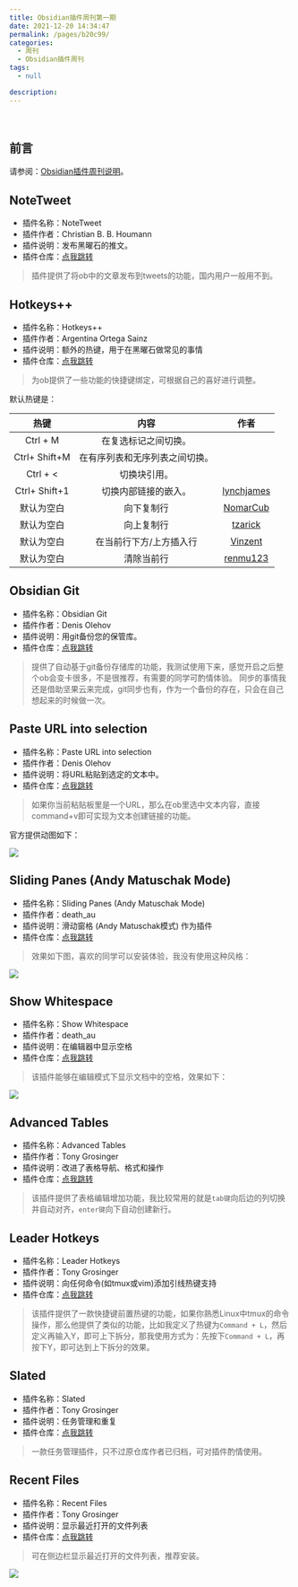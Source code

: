 ```yaml
---
title: Obsidian插件周刊第一期
date: 2021-12-20 14:34:47
permalink: /pages/b20c99/
categories:
  - 周刊
  - Obsidian插件周刊
tags:
  - null

description:
---
```


<br><ArticleTopAd></ArticleTopAd>

## 前言

请参阅：[Obsidian插件周刊说明](https://wiki.eryajf.net/pages/bcc523/)。

## NoteTweet

- 插件名称：NoteTweet
- 插件作者：Christian B. B. Houmann
- 插件说明：发布黑曜石的推文。
- 插件仓库：[点我跳转](https://github.com/chhoumann/notetweet_obsidian)

> 插件提供了将ob中的文章发布到tweets的功能，国内用户一般用不到。

## Hotkeys++

- 插件名称：Hotkeys++
- 插件作者：Argentina Ortega Sainz
- 插件说明：额外的热键，用于在黑曜石做常见的事情
- 插件仓库：[点我跳转](https://github.com/argenos/hotkeysplus-obsidian)

> 为ob提供了一些功能的快捷键绑定，可根据自己的喜好进行调整。

默认热键是：

|     热键      |              内容              |                    作者                     |
| :-----------: | :----------------------------: | :-----------------------------------------: |
|   Ctrl + M    |      在复选标记之间切换。      |                                             |
| Ctrl+ Shift+M | 在有序列表和无序列表之间切换。 |                                             |
|   Ctrl + <    |          切换块引用。          |                                             |
| Ctrl+ Shift+1 |      切换内部链接的嵌入。      | [lynchjames](https://github.com/lynchjames) |
|  默认为空白   |           向下复制行           |   [NomarCub](https://github.com/NomarCub)   |
|  默认为空白   |           向上复制行           |    [tzarick](https://github.com/tzarick)    |
|  默认为空白   |    在当前行下方/上方插入行     |   [Vinzent](https://github.com/Vinzent03)   |
|  默认为空白   |           清除当前行           |   [renmu123](https://github.com/renmu123)   |



## Obsidian Git

- 插件名称：Obsidian Git
- 插件作者：Denis Olehov
- 插件说明：用git备份您的保管库。
- 插件仓库：[点我跳转](https://github.com/denolehov/obsidian-git)

> 提供了自动基于git备份存储库的功能，我测试使用下来，感觉开启之后整个ob会变卡很多，不是很推荐，有需要的同学可酌情体验。
> 同步的事情我还是借助坚果云来完成，git同步也有，作为一个备份的存在，只会在自己想起来的时候做一次。

## Paste URL into selection

- 插件名称：Paste URL into selection
- 插件作者：Denis Olehov
- 插件说明：将URL粘贴到选定的文本中。
- 插件仓库：[点我跳转](https://github.com/denolehov/obsidian-url-into-selection)

> 如果你当前粘贴板里是一个URL，那么在ob里选中文本内容，直接command+v即可实现为文本创建链接的功能。

官方提供动图如下：

![](http://t.eryajf.net/imgs/2021/12/7175b62c1488b899.gif)

## Sliding Panes (Andy Matuschak Mode)

- 插件名称：Sliding Panes (Andy Matuschak Mode)
- 插件作者：death_au
- 插件说明：滑动窗格 (Andy Matuschak模式) 作为插件
- 插件仓库：[点我跳转](https://github.com/deathau/sliding-panes-obsidian)

> 效果如下图，喜欢的同学可以安装体验，我没有使用这种风格：

![](http://t.eryajf.net/imgs/2021/12/3d12de1b6ef21b5e.gif)

## Show Whitespace

- 插件名称：Show Whitespace
- 插件作者：death_au
- 插件说明：在编辑器中显示空格
- 插件仓库：[点我跳转](https://github.com/deathau/cm-show-whitespace-obsidian)

> 该插件能够在编辑模式下显示文档中的空格，效果如下：

![](http://t.eryajf.net/imgs/2021/12/2b5bca1a5a03fb3e.png)

## Advanced Tables

- 插件名称：Advanced Tables
- 插件作者：Tony Grosinger
- 插件说明：改进了表格导航、格式和操作
- 插件仓库：[点我跳转](https://github.com/tgrosinger/advanced-tables-obsidian)

> 该插件提供了表格编辑增加功能，我比较常用的就是`tab键`向后边的列切换并自动对齐，`enter键`向下自动创建新行。


## Leader Hotkeys

- 插件名称：Leader Hotkeys
- 插件作者：Tony Grosinger
- 插件说明：向任何命令(如tmux或vim)添加引线热键支持
- 插件仓库：[点我跳转](https://github.com/tgrosinger/leader-hotkeys-obsidian)

> 该插件提供了一款快捷键前置热键的功能，如果你熟悉Linux中tmux的命令操作，那么他提供了类似的功能，比如我定义了热键为`Command + L`，然后定义再输入Y，即可上下拆分，那我使用方式为：先按下`Command + L`，再按下Y，即可达到上下拆分的效果。

## Slated

- 插件名称：Slated
- 插件作者：Tony Grosinger
- 插件说明：任务管理和重复
- 插件仓库：[点我跳转](https://github.com/tgrosinger/slated-obsidian)

> 一款任务管理插件，只不过原仓库作者已归档，可对插件酌情使用。

## Recent Files

- 插件名称：Recent Files
- 插件作者：Tony Grosinger
- 插件说明：显示最近打开的文件列表
- 插件仓库：[点我跳转](https://github.com/tgrosinger/recent-files-obsidian)

> 可在侧边栏显示最近打开的文件列表，推荐安装。

![](http://t.eryajf.net/imgs/2021/12/518c19cedb753543.png)


<br><ArticleTopAd></ArticleTopAd>
